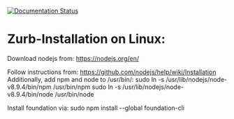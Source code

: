 
[![Documentation Status](https://readthedocs.org/projects/wam/badge/?version=latest)](https://wam.readthedocs.io/en/latest/?badge=latest)

# Zurb-Installation on Linux:
Download nodejs from: https://nodejs.org/en/

Follow instructions from: https://github.com/nodejs/help/wiki/Installation
Additionally, add npm and node to /usr/bin/:
sudo ln -s /usr/lib/nodejs/node-v8.9.4/bin/npm /usr/bin/npm
sudo ln -s /usr/lib/nodejs/node-v8.9.4/bin/node /usr/bin/node

Install foundation via:
sudo npm install --global foundation-cli
